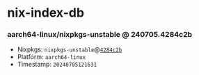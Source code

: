 # nix-index-db
### aarch64-linux/nixpkgs-unstable @ 240705.4284c2b
- Nixpkgs: `nixpkgs-unstable`@[`4284c2b`](https://github.com/NixOS/nixpkgs/commit/4284c2b73c8bce4b46a6adf23e16d9e2ec8da4bb)
- Platform: `aarch64-linux`
- Timestamp: `20240705121631`
